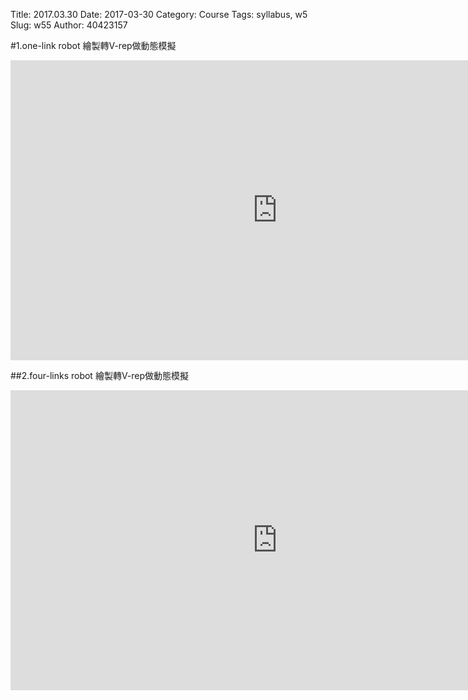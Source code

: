 Title: 2017.03.30
Date: 2017-03-30
Category: Course
Tags: syllabus, w5
Slug: w55
Author: 40423157



<!-- PELICAN_END_SUMMARY -->

#1.one-link robot 繪製轉V-rep做動態模擬


<iframe width="854" height="480" src="https://vimeo.com/212379360" frameborder="0" allowfullscreen></iframe>

##2.four-links robot 繪製轉V-rep做動態模擬

<iframe width="854" height="480" src="https://www.youtube.com/watch?v=kObzYp6bkz8" frameborder="0" allowfullscreen></iframe>
